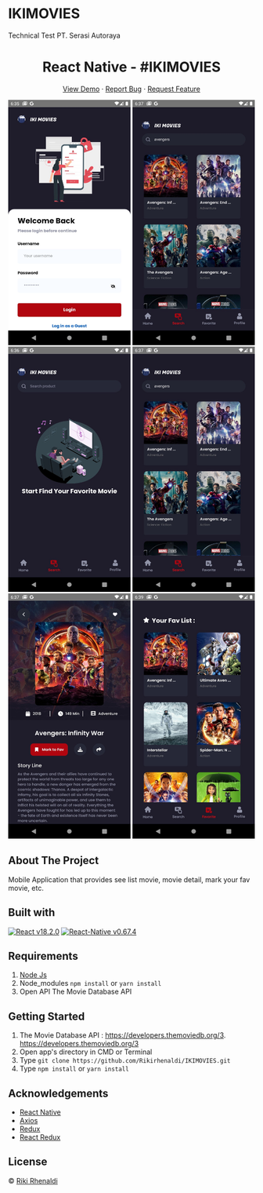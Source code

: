 # IKIMOVIES
Technical Test PT. Serasi Autoraya

<h1 align='center'>React Native - #IKIMOVIES</h1>
  <p align="center">
    <a href="https://hardcore-swanson-a934ad.netlify.app/">View Demo</a>
    ·
    <a href="https://github.com/Rikirhenaldi/B22-Backend-Beginner/issues">Report Bug</a>
    ·
    <a href="https://github.com/Rikirhenaldi/B22-Backend-Beginner/pulls">Request Feature</a>
  </p>

<img src="https://github.com/Rikirhenaldi/IKIMOVIES/blob/Development/WhatsApp%20Image%202022-09-05%20at%2019.13.15%20(1).jpeg" width="250" height="500" />  <img src="https://github.com/Rikirhenaldi/IKIMOVIES/blob/Development/WhatsApp%20Image%202022-09-05%20at%2019.13.15%20(7).jpeg" width="250" height="500" />   <img src="https://github.com/Rikirhenaldi/IKIMOVIES/blob/Development/WhatsApp%20Image%202022-09-05%20at%2019.13.15%20(2).jpeg" width="250" height="500" />     <img src="https://github.com/Rikirhenaldi/IKIMOVIES/blob/Development/WhatsApp%20Image%202022-09-05%20at%2019.13.15%20(6).jpeg" width="250" height="500" />   <img src="https://github.com/Rikirhenaldi/IKIMOVIES/blob/Development/WhatsApp%20Image%202022-09-05%20at%2019.13.15%20(5).jpeg" width="250" height="500" />     <img src="https://github.com/Rikirhenaldi/IKIMOVIES/blob/Development/WhatsApp%20Image%202022-09-05%20at%2019.13.15%20(4).jpeg" width="250" height="500" />     

## About The Project
  Mobile Application that provides see list movie, movie detail, mark your fav movie, etc.
## Built with  
[![React v18.2.0](https://img.shields.io/badge/React%20-v18.2.0-brightgreen.svg?style=flat)](https://github.com/facebook/react)
[![React-Native v0.67.4](https://img.shields.io/badge/React%20Native-0.67.4-brightgreen)](https://github.com/facebook/react)
## Requirements
1. <a href="https://nodejs.org/en/download/">Node Js</a>
2. Node_modules `npm install` or `yarn install`
3. Open API The Movie Database API 
## Getting Started
1. The Movie Database API : https://developers.themoviedb.org/3.  https://developers.themoviedb.org/3
2. Open app's directory in CMD or Terminal
3. Type `git clone https://github.com/Rikirhenaldi/IKIMOVIES.git`
4. Type `npm install` or `yarn install`



## Acknowledgements
- [React Native](https://reactnative.dev/)
- [Axios](https://axios-http.com/docs/api_intro)
- [Redux](https://redux.js.org/)
- [React Redux](https://react-redux.js.org/)
## License
© [Riki Rhenaldi](https://github.com/Rikirhenaldi)
